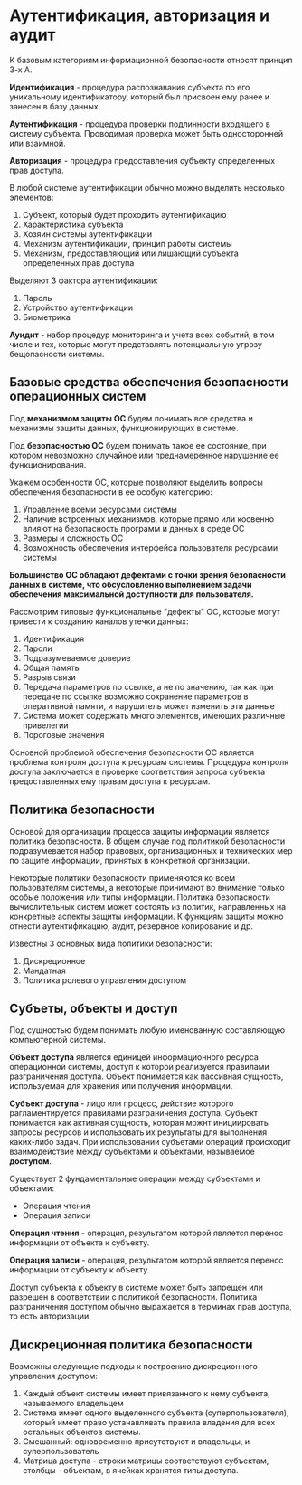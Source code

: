 # Аутентификация, авторизация и аудит
К базовым категориям информационной безопасности относят принцип 3-х А.

**Идентификация** - процедура распознавания субъекта по его уникальному идентификатору, который был присвоен ему ранее и занесен в базу данных.

**Аутентификация** - процедура проверки подлинности входящего в систему субъекта. Проводимая проверка может быть односторонней или взаимной.

**Авторизация** - процедура предоставления субъекту определенных прав доступа.

В любой системе аутентификации обычно можно выделить несколько элементов:
1. Субъект, который будет проходить аутентификацию
2. Характеристика субъекта
3. Хозяин системы аутентификации
4. Механизм аутентификации, принцип работы системы
5. Механизм, предоставляющий или лишающий субъекта определенных прав доступа

Выделяют 3 фактора аутентификации:
1. Пароль
2. Устройство аутентификации
3. Биометрика

**Ауидит** - набор процедур мониторинга и учета всех событий, в том числе и тех, которые могут представлять потенциальную угрозу бещопасности системы.

## Базовые средства обеспечения безопасности операционных систем
Под **механизмом защиты ОС** будем понимать все средства и механизмы защиты данных, функционирующих в системе.

Под **безопасностью ОС** будем понимать такое ее состояние, при котором невозможно случайное или преднамеренное нарушение ее функционирования.

Укажем особенности ОС, которые позволяют выделить вопросы обеспечения безопасности в ее особую категорию:
1. Управление всеми ресурсами системы
2. Наличие встроенных механизмов, которые прямо или косвенно влияют на безопасность программ и данных в среде ОС
3. Размеры и сложность ОС
4. Возможность обеспечения интерфейса пользователя ресурсами системы

**Большинство ОС обладают дефектами с точки зрения безопасности данных в системе, что обсусловленно выполнением задачи обеспечения максимальной доступности для пользователя.**

Рассмотрим типовые функциональные "дефекты" ОС, которые могут привести к созданию каналов утечки данных:
1. Идентификация
2. Пароли 
3. Подразумеваемое доверие
4. Общая память
5. Разрыв связи
6. Передача параметров по ссылке, а не по значению, так как при передаче по ссылке возможно сохранение параметров в оперативной памяти, и нарушитель может изменить эти данные
7. Система может содержать много элементов, имеющих различные привелегии
8. Пороговые значения

Основной проблемой обеспечения безопасности ОС является проблема контроля доступа к ресурсам системы. Процедура контроля доступа заключается в проверке соответствия запроса субъекта предоставленных ему правам доступа к ресурсам.

## Политика безопасности
Основой для организации процесса защиты информации является политика безопасности. В общем случае под политикой безопасности подразумевается набор правовых, организационных и технических мер по защите информации, принятых в конкретной организации.

Некоторые политики безопасности применяются ко всем пользователям системы, а некоторые принимают во внимание только особые положения или типы информации. Политика безопасности вычислительных систем может состоять из политик, направленных на конкретные аспекты защиты информации. К функциям защиты можно отнести аутентификацию, аудит, резервное копирование и др.

Известны 3 основных вида политики безопасности:
1. Дискреционное
2. Мандатная
3. Политика ролевого управления доступом

## Субъеты, объекты и доступ
Под сущностью будем понимать любую именованную составляющую компьютерной системы.

**Объект доступа** является единицей информационного ресурса операционной системы, доступ к которой реализуется правилами разграничения доступа. Объект понимается как пассивная сущность, используемая для хранения или получения информации.

**Субъект доступа** - лицо или процесс, действие которого рагламентируется правилами разграничения доступа. Субъект понимается как активная сущность, которая можнт инициировать запросы ресурсов и использовать их результаты для выполнения каких-либо задач. При использовании субъетами операций происходит взаимодействие между субъектами и объектами, называемое **доступом**.

Существует 2 фундаментальные операции между субъектами и объектами: 
* Операция чтения
* Операция записи

**Операция чтения** - операция, результатом которой является перенос информации от объекта к субъекту.

**Операция записи** - операция, результатом которой является перенос информации от субъекту к объекту.

Доступ субъекта к объекту в системе может быть запрещен или разрешен в соответствии с политикой безопасности. Политика разграничения доступом обычно выражается в терминах прав доступа, то есть авторизации.

## Дискреционная политика безопасности 
Возможны следующие подходы к построению дискреционного управления доступом:
1. Каждый объект системы имеет привязанного к нему субъекта, называемого владельцем
2. Система имеет одного выделенного субъекта (суперпользователя), который имеет право устанавливать правила владения для всех остальных объектов системы.
3. Смешанный: одновременно присутствуют и владельцы, и суперпользователь
4. Матрица доступа - строки матрицы соответствуют субъектам, столбцы - объектам, в ячейках хранятся типы доступа.
